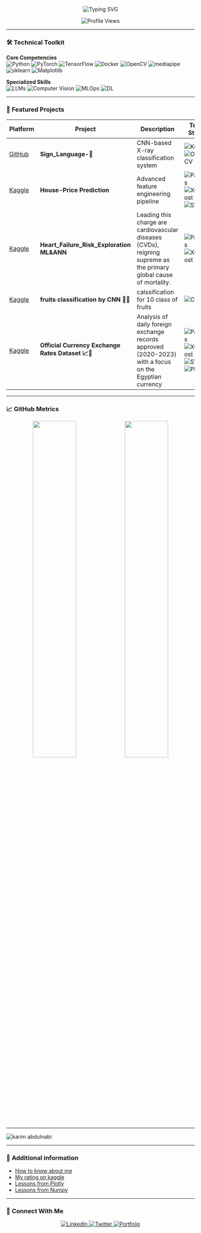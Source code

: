 <!-- Typing SVG Header -->
<p align="center">
  <img src="https://readme-typing-svg.demolab.com?font=Fira+Code&weight=600&size=26&duration=4000&pause=1000&color=58A6FF&center=true&vCenter=true&width=500&lines=Hi+👋+I'm+Karim;AI+Engineer+🚀;ML+Researcher+🔬;Pythoner+🐍" alt="Typing SVG">
</p>

<!-- Profile View Counter -->
<p align="center">
  <img src="https://komarev.com/ghpvc/?username=karim-abdulnabi&label=Profile+Views&color=blueviolet" alt="Profile Views">
</p>

---

### 🛠️ **Technical Toolkit**

**Core Competencies**  
![Python](https://img.shields.io/badge/-Python-3776AB?logo=python&logoColor=white)
![PyTorch](https://img.shields.io/badge/-PyTorch-EE4C2C?logo=pytorch&logoColor=white)
![TensorFlow](https://img.shields.io/badge/-TensorFlow-FF6F00?logo=tensorflow&logoColor=white)
![Docker](https://img.shields.io/badge/-Docker-2496ED?logo=docker&logoColor=white)
![OpenCV](https://img.shields.io/badge/-OpenCV-2496ED?logo=OpenCV&logoColor=white)
![mediapipe](https://img.shields.io/badge/-mediapipe-2496ED?logo=mediapipe&logoColor=white)
![sklearn](https://img.shields.io/badge/-sklearn-2496ED?logo=sklearn&logoColor=white)
![Matplotlib](https://img.shields.io/badge/-Matplotlib-2496ED?logo=Matplotlib&logoColor=white)

**Specialized Skills**  
![LLMs](https://img.shields.io/badge/-Large_Language_Models-FFD700)
![Computer Vision](https://img.shields.io/badge/-Computer_Vision-8A2BE2)
![MLOps](https://img.shields.io/badge/-MLOps-00BFFF)
![DL](https://img.shields.io/badge/-DL-00BFFF)

---

### 🚀 **Featured Projects**

| Platform | Project | Description | Tech Stack | Metrics |
|----------|---------|-------------|------------|---------|
| [GitHub](https://github.com/karim-abdulnabi/Signe_Language) | **Sign_Language-🤟** | CNN-based X-ray classification system | ![Keras](https://img.shields.io/badge/Keras-EE4C2C) ![OpenCV](https://img.shields.io/badge/OpenCV-5C3EE8) | ![Stars](https://img.shields.io/github/stars/karim-abdulnabi/pneumonia-detection?style=flat) |
| [Kaggle](https://www.kaggle.com/code/karimabdulnabi/house-price) | **House-Price Prediction** | Advanced feature engineering pipeline | ![Pandas](https://img.shields.io/badge/Pandas-150458) ![XGBoost](https://img.shields.io/badge/XGBoost-017BFF) ![SVM](https://img.shields.io/badge/SVM-FF6F00)| ![Medal](https://img.shields.io/badge/Bronze-8B4513) Top 10% |
| [Kaggle](https://www.kaggle.com/code/karimabdulnabi/heart-failure-risk-exploration-ml-ann) | **Heart_Failure_Risk_Exploration ML&ANN** | Leading this charge are cardiovascular diseases (CVDs), reigning supreme as the primary global cause of mortality. | ![Pandas](https://img.shields.io/badge/Pandas-150458) ![XGBoost](https://img.shields.io/badge/XGBoost-017BFF) | ![Medal](https://img.shields.io/badge/Bronze-8B4513) Top 10% |
| [Kaggle](https://www.kaggle.com/code/karimabdulnabi/fruits-classification-by-cnn) | **fruits classification by CNN 🥝🍇** | calssification for 10 class of fruits  | ![CNN](https://img.shields.io/badge/CNN-FF6F00) | ![Medal](https://img.shields.io/badge/Bronze-8B4513) Top 5% |
| [Kaggle](https://www.kaggle.com/code/karimabdulnabi/official-exchange-rates) | **Official Currency Exchange Rates Dataset 📈💱** | Analysis of daily foreign exchange records approved (2020-2023) with a focus on the Egyptian currency | ![Pandas](https://img.shields.io/badge/Pandas-150458) ![XGBoost](https://img.shields.io/badge/XGBoost-017BFF) ![SVM](https://img.shields.io/badge/SVM-FF6F00) ![Plotly](https://img.shields.io/badge/Plotly-FF6F00)| ![Medal](https://img.shields.io/badge/Bronze-8B4513) Top 20%| |
---

### 📈 **GitHub Metrics**

<p align="center">
  <img width="48%" src="https://github-readme-stats.vercel.app/api?username=karim-abdulnabi&show_icons=true&theme=radical" />
  <img width="48%" src="https://github-readme-streak-stats.herokuapp.com/?user=karim-abdulnabi&theme=radical" />
</p>

---
![karim abdulnabi](https://miro.medium.com/max/1400/1*37ABKi4XeHkEWHxlF3LIog.gif)


---

### 📝 **Additional information**
<!-- BLOG-POST-LIST:START -->
- [How to know about me ](https://www.linkedin.com/in/karim-abdulnabi-1a99851b9/overlay/1635532899687/single-media-viewer?type=DOCUMENT&profileId=ACoAADLeJtEBoi0ozprq5anxN2JlY_D_xg54v4w&lipi=urn%3Ali%3Apage%3Ad_flagship3_profile_view_base%3BFb7%2FqNwMShmzinkkMvVriw%3D%3D)
- [My rating on kaggle](https://www.kaggle.com/karimabdulnabi)
- [Lessons from Plotly](https://www.kaggle.com/code/karimabdulnabi/plotly-tutorial)
- [Lessons from Numpy](https://github.com/karim-abdulnabi/Numpy_tutorial)

<!-- BLOG-POST-LIST:END -->

---

### 🤝 **Connect With Me**

<p align="center">
  <a href="https://www.linkedin.com/in/karim-abdulnabi-1a99851b9/">
    <img src="https://img.shields.io/badge/LinkedIn-0077B5?style=for-the-badge&logo=linkedin&logoColor=white" alt="LinkedIn">
  </a>
  <a href="https://x.com/karimabdulnabi">
    <img src="https://img.shields.io/badge/Twitter-1DA1F2?style=for-the-badge&logo=twitter&logoColor=white" alt="Twitter">
  </a>
  <a href="https://github.com/karim-abdulnabi/karim-abdulnabi/tree/main">
    <img src="https://img.shields.io/badge/Portfolio-%23000000.svg?style=for-the-badge&logo=react&logoColor=white" alt="Portfolio">
  </a>
</p>
